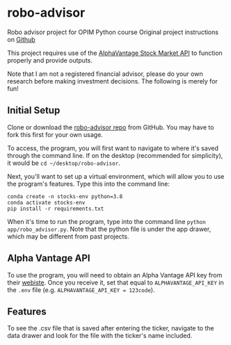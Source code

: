 # robo-advisor
Robo advisor project for OPIM Python course
Original project instructions on [Github](https://github.com/prof-rossetti/intro-to-python/blob/master/projects/robo-advisor/README.md)

This project requires use of the [AlphaVantage Stock Market API](https://www.alphavantage.co/) to function properly and provide outputs.

Note that I am not a registered financial advisor, please do your own research before making investment decisions. The following is merely for fun!

## Initial Setup
Clone or download the [robo-advisor repo](https://github.com/bz150/robo-advisor) from GitHub. You may have to fork this first for your own usage.

To access, the program, you will first want to navigate to where it's saved through the command line. If on the desktop (recommended for simplicity), it would be `cd ~/desktop/robo-advisor`.

Next, you'll want to set up a virtual environment, which will allow you to use the program's features. Type this into the command line:
```
conda create -n stocks-env python=3.8
conda activate stocks-env
pip install -r requirements.txt
```

When it's time to run the program, type into the command line `python app/robo_advisor.py`. Note that the python file is under the app drawer, which may be different from past projects.

## Alpha Vantage API
To use the program, you will need to obtain an Alpha Vantage API key from their [webiste](https://www.alphavantage.co/). Once you receive it, set that equal to `ALPHAVANTAGE_API_KEY` in the `.env` file (e.g. `ALPHAVANTAGE_API_KEY = 123code`).

## Features
To see the .csv file that is saved after entering the ticker, navigate to the data drawer and look for the file with the ticker's name included.